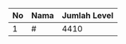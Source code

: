 | No | Nama            | Jumlah Level |
|----|-----------------|--------------|
| 1  | #    |    4410        |

